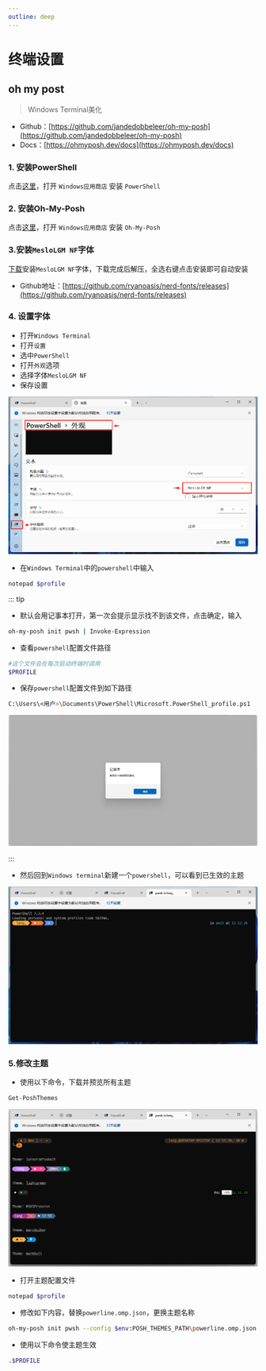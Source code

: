 ```yaml
---
outline: deep
---
```


# 终端设置

## oh my post

> Windows Terminal美化

- Github：[https://github.com/jandedobbeleer/oh-my-posh](https://github.com/jandedobbeleer/oh-my-posh)
- Docs：[https://ohmyposh.dev/docs](https://ohmyposh.dev/docs)

### 1. 安装PowerShell

点击[这里](ms-windows-store://pdp/?ProductId=9MZ1SNWT0N5D)，打开 `Windows应用商店` 安装 `PowerShell`

### 2. 安装Oh-My-Posh

点击[这里](ms-windows-store://pdp/?ProductId=XP8K0HKJFRXGCK)，打开 `Windows应用商店` 安装 `Oh-My-Posh`

### 3.安装`MesloLGM NF`字体

 [下载](htts://onesmail.github.io/assset/files/Meslo.zip)安装`MesloLGM NF`字体，下载完成后解压，全选右键点击安装即可自动安装

- Github地址：[https://github.com/ryanoasis/nerd-fonts/releases](https://github.com/ryanoasis/nerd-fonts/releases)

### 4. 设置字体

- 打开`Windows Terminal`
- 打开`设置`
- 选中`PowerShell`
- 打开`外观`选项
- 选择字体`MesloLGM NF`
- 保存设置

![微信截图_20230430123753](https://raw.githubusercontent.com/onesmail/onesmail.github.io/master/src/assset/images/%E5%BE%AE%E4%BF%A1%E6%88%AA%E5%9B%BE_20230430123753.png)

- 在`Windows Terminal`中的`powershell`中输入

```sh
notepad $profile
```

::: tip

- 默认会用记事本打开，第一次会提示显示找不到该文件，点击确定，输入

```sh
oh-my-posh init pwsh | Invoke-Expression
```

- 查看`powershell`配置文件路径

```sh
#这个文件会在每次启动终端时调用
$PROFILE
```

- 保存`powershell`配置文件到如下路径

```sh
C:\Users\<用户>\Documents\PowerShell\Microsoft.PowerShell_profile.ps1
```

![微信截图_20230430123902](https://raw.githubusercontent.com/onesmail/onesmail.github.io/master/src/assset/images/%E5%BE%AE%E4%BF%A1%E6%88%AA%E5%9B%BE_20230430123902.png)

:::

- 然后回到`Windows terminal`新建一个`powershell`，可以看到已生效的主题

![微信截图_20230430125258](https://raw.githubusercontent.com/onesmail/onesmail.github.io/master/src/assset/images/%E5%BE%AE%E4%BF%A1%E6%88%AA%E5%9B%BE_20230430125258.png)

### 5.修改主题

- 使用以下命令，下载并预览所有主题

```sh
Get-PoshThemes
```

![微信截图_20230430125641](https://raw.githubusercontent.com/onesmail/onesmail.github.io/master/src/assset/images/%E5%BE%AE%E4%BF%A1%E6%88%AA%E5%9B%BE_20230430125641.png)

- 打开主题配置文件

```sh
notepad $profile
```

- 修改如下内容，替换`powerline.omp.json`，更换主题名称

```sh
oh-my-posh init pwsh --config $env:POSH_THEMES_PATH\powerline.omp.json | Invoke-Expression
```

- 使用以下命令使主题生效

```sh
.$PROFILE
```

